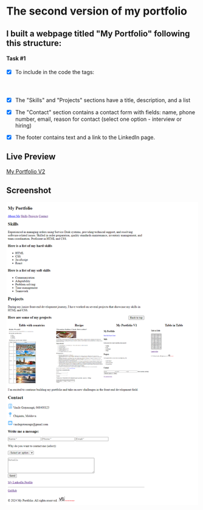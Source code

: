 # The second version of my portfolio

## I built a webpage titled "My Portfolio" following this structure:

#### Task #1

- [x] To include in the code the tags: <main> <header> <section> <footer>

- [x] The "Skills" and "Projects" sections have a title, description, and a list
- [x] The "Contact" section contains a contact form with fields: name, phone number, email, reason for contact (select one option - interview or hiring)
- [x] The footer contains text and a link to the LinkedIn page.

## Live Preview

<a href="https://html-preview.github.io/?url=https://github.com/Vasile-Go/ODC-Practical-exercises/blob/main/04-My-portfolio-V2/MyPortfolioV2.html" target="_blank">My Portfolio V2</a>

## Screenshot

!["My Portfolio V2" page screenshot](./Screenshot_MyPortfolioV2.html.png)
